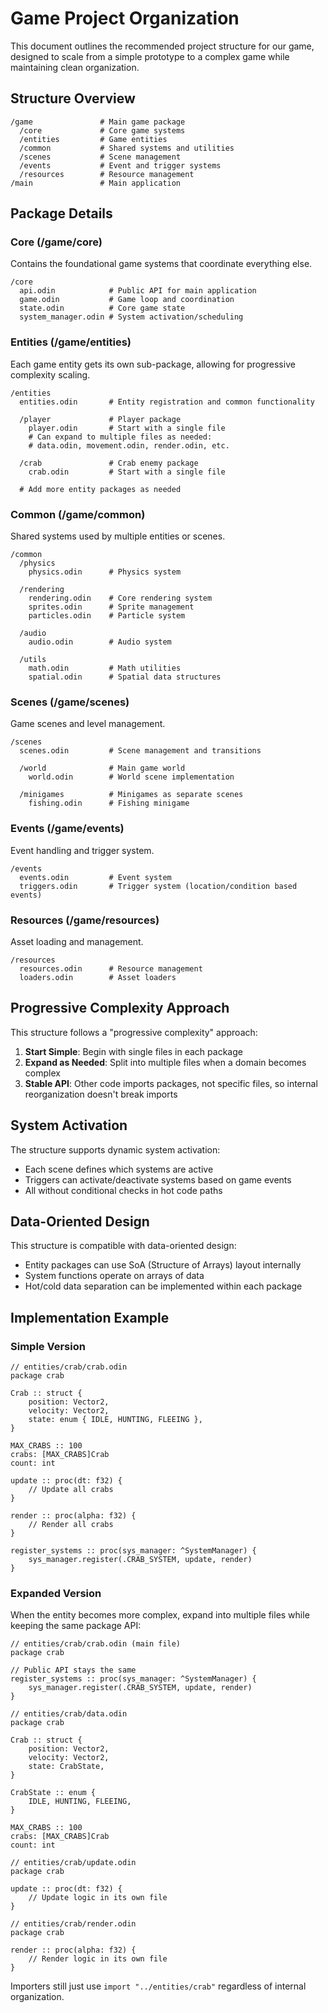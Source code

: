 # Game Project Organization

This document outlines the recommended project structure for our game, designed to scale from a simple prototype to a complex game while maintaining clean organization.

## Structure Overview

```
/game               # Main game package
  /core             # Core game systems
  /entities         # Game entities
  /common           # Shared systems and utilities
  /scenes           # Scene management
  /events           # Event and trigger systems
  /resources        # Resource management
/main               # Main application
```

## Package Details

### Core (/game/core)

Contains the foundational game systems that coordinate everything else.

```
/core
  api.odin            # Public API for main application
  game.odin           # Game loop and coordination
  state.odin          # Core game state
  system_manager.odin # System activation/scheduling
```

### Entities (/game/entities)

Each game entity gets its own sub-package, allowing for progressive complexity scaling.

```
/entities
  entities.odin       # Entity registration and common functionality
  
  /player             # Player package
    player.odin       # Start with a single file
    # Can expand to multiple files as needed:
    # data.odin, movement.odin, render.odin, etc.
  
  /crab               # Crab enemy package
    crab.odin         # Start with a single file
  
  # Add more entity packages as needed
```

### Common (/game/common)

Shared systems used by multiple entities or scenes.

```
/common
  /physics
    physics.odin      # Physics system
  
  /rendering
    rendering.odin    # Core rendering system
    sprites.odin      # Sprite management
    particles.odin    # Particle system
  
  /audio
    audio.odin        # Audio system
  
  /utils
    math.odin         # Math utilities
    spatial.odin      # Spatial data structures
```

### Scenes (/game/scenes)

Game scenes and level management.

```
/scenes
  scenes.odin         # Scene management and transitions
  
  /world              # Main game world
    world.odin        # World scene implementation
  
  /minigames          # Minigames as separate scenes
    fishing.odin      # Fishing minigame
```

### Events (/game/events)

Event handling and trigger system.

```
/events
  events.odin         # Event system
  triggers.odin       # Trigger system (location/condition based events)
```

### Resources (/game/resources)

Asset loading and management.

```
/resources
  resources.odin      # Resource management
  loaders.odin        # Asset loaders
```

## Progressive Complexity Approach

This structure follows a "progressive complexity" approach:

1. **Start Simple**: Begin with single files in each package
2. **Expand as Needed**: Split into multiple files when a domain becomes complex
3. **Stable API**: Other code imports packages, not specific files, so internal reorganization doesn't break imports

## System Activation

The structure supports dynamic system activation:

- Each scene defines which systems are active
- Triggers can activate/deactivate systems based on game events
- All without conditional checks in hot code paths

## Data-Oriented Design

This structure is compatible with data-oriented design:

- Entity packages can use SoA (Structure of Arrays) layout internally
- System functions operate on arrays of data
- Hot/cold data separation can be implemented within each package

## Implementation Example

### Simple Version

```odin
// entities/crab/crab.odin
package crab

Crab :: struct {
    position: Vector2,
    velocity: Vector2,
    state: enum { IDLE, HUNTING, FLEEING },
}

MAX_CRABS :: 100
crabs: [MAX_CRABS]Crab
count: int

update :: proc(dt: f32) {
    // Update all crabs
}

render :: proc(alpha: f32) {
    // Render all crabs
}

register_systems :: proc(sys_manager: ^SystemManager) {
    sys_manager.register(.CRAB_SYSTEM, update, render)
}
```

### Expanded Version

When the entity becomes more complex, expand into multiple files while keeping the same package API:

```odin
// entities/crab/crab.odin (main file)
package crab

// Public API stays the same
register_systems :: proc(sys_manager: ^SystemManager) {
    sys_manager.register(.CRAB_SYSTEM, update, render)
}

// entities/crab/data.odin
package crab

Crab :: struct {
    position: Vector2,
    velocity: Vector2,
    state: CrabState,
}

CrabState :: enum {
    IDLE, HUNTING, FLEEING,
}

MAX_CRABS :: 100
crabs: [MAX_CRABS]Crab
count: int

// entities/crab/update.odin
package crab

update :: proc(dt: f32) {
    // Update logic in its own file
}

// entities/crab/render.odin
package crab

render :: proc(alpha: f32) {
    // Render logic in its own file
}
```

Importers still just use `import "../entities/crab"` regardless of internal organization.
